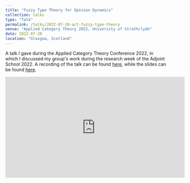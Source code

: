 ```yaml
---
title: "Fuzzy Type Theory for Opinion Dynamics"
collection: talks
type: "Talk"
permalink: /talks/2022-07-20-act-fuzzy-type-theory
venue: "Applied Category Theory 2022, University of Strathclyde"
date: 2022-07-20
location: "Glasgow, Scotland"
---
```


A talk I gave during the Applied Category Theory Conference 2022, in which I discussed my group's work during the research week of the Adjoint School 2022. A recording of the talk can be found [here](https://www.youtube.com/watch?v=KsxKNzUnE6E&t=28861s), while the slides can be found [here](https://github.com/sjboc/sjboc.github.io/blob/793fa2e8527b381605a39160b13cedaf692aaa37/files/act-fuzzy-type-theory-for-opinion-dynamics.pdf).

<p align="center">
  <iframe width="560" height="315" src="https://www.youtube.com/embed/KsxKNzUnE6E?start=28861" title="YouTube video player" frameborder="0" allow="accelerometer; autoplay; clipboard-write; encrypted-media; gyroscope; picture-in-picture" allowfullscreen></iframe>
</p>

